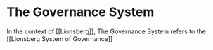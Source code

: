 # The Governance System

In the context of [[Lionsberg]], The Governance System refers to the [[Lionsberg System of Governance]]   